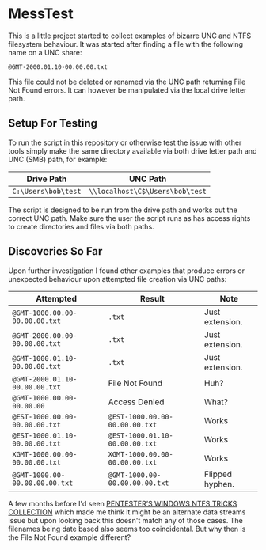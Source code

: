 # MessTest
This is a little project started to collect examples of bizarre UNC and NTFS
filesystem behaviour. It was started after finding a file with the following
name on a UNC share:

``
@GMT-2000.01.10-00.00.00.txt
``

This file could not be deleted or renamed via the UNC path returning File Not
Found errors. It can however be manipulated via the local drive letter path.

## Setup For Testing

To run the script in this repository or otherwise test the issue with other
tools simply make the same directory available via both drive letter path and
UNC (SMB) path, for example:

| Drive Path | UNC Path |
| -- | -- |
| `C:\Users\bob\test` | `\\localhost\C$\Users\bob\test` |

The script is designed to be run from the drive path and works out the
correct UNC path. Make sure the user the script runs as has access rights
to create directories and files via both paths.

## Discoveries So Far

Upon further investigation I found other examples that produce errors or
unexpected behaviour upon attempted file creation via UNC paths:

| Attempted | Result | Note |
| -- | -- | -- |
| `@GMT-1000.00.00-00.00.00.txt` | `.txt` | Just extension. |
| `@GMT-2000.00.00-00.00.00.txt` | `.txt` | Just extension. |
| `@GMT-1000.01.10-00.00.00.txt` | `.txt` | Just extension. |
| `@GMT-2000.01.10-00.00.00.txt` | File Not Found | Huh? |
| `@GMT-1000.00.00-00.00.00` | Access Denied | What? |
| `@EST-1000.00.00-00.00.00.txt` | `@EST-1000.00.00-00.00.00.txt` | Works |
| `@EST-1000.01.10-00.00.00.txt` | `@EST-1000.01.10-00.00.00.txt` | Works |
| `XGMT-1000.00.00-00.00.00.txt` | `XGMT-1000.00.00-00.00.00.txt` | Works |
| `@GMT-1000.00-00.00.00.00.txt` | `@GMT-1000.00-00.00.00.00.txt` | Flipped hyphen. |

A few months before I'd seen [PENTESTER’S WINDOWS NTFS TRICKS COLLECTION](https://sec-consult.com/en/blog/2018/06/pentesters-windows-ntfs-tricks-collection/)
which made me think it might be an alternate data streams issue but upon
looking back this doesn't match any of those cases. The filenames being
date based also seems too coincidental. But why then is the File Not Found
example different?
